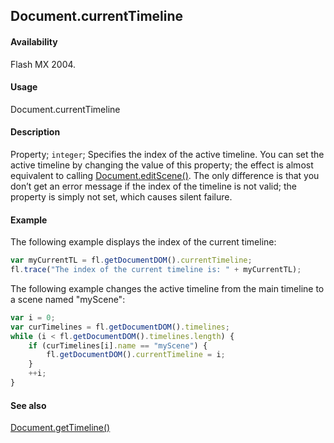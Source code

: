 ## Document.currentTimeline

#### Availability

Flash MX 2004.

#### Usage

Document.currentTimeline

#### Description

Property; `integer`; Specifies the index of the active timeline. You can set the active timeline by changing the value of this property; the effect is almost equivalent to calling [Document.editScene()](../Document_object/Document57.md). The only difference is that you don’t get an error message if the index of the timeline is not valid; the property is simply not set, which causes silent failure.

#### Example

The following example displays the index of the current timeline:

```javascript
var myCurrentTL = fl.getDocumentDOM().currentTimeline;
fl.trace("The index of the current timeline is: " + myCurrentTL);
```

The following example changes the active timeline from the main timeline to a scene named "myScene":

```javascript
var i = 0;
var curTimelines = fl.getDocumentDOM().timelines;
while (i < fl.getDocumentDOM().timelines.length) {
    if (curTimelines[i].name == "myScene") {
        fl.getDocumentDOM().currentTimeline = i;
    }
    ++i;
}
```

#### See also

[Document.getTimeline()](../Document_object/Document88.md)
